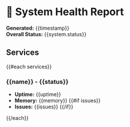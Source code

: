 # 🏥 System Health Report

**Generated:** {{timestamp}}  
**Overall Status:** {{system.status}}

## Services

{{#each services}}
### {{name}} - {{status}}

- **Uptime:** {{uptime}}
- **Memory:** {{memory}}
{{#if issues}}
- **Issues:** {{issues}}
{{/if}}

{{/each}}